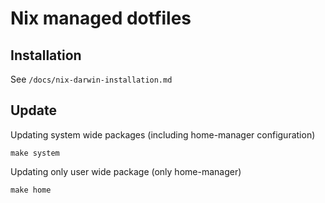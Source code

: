 # Nix managed dotfiles

## Installation

See `/docs/nix-darwin-installation.md`

## Update

Updating system wide packages (including home-manager configuration)

`make system`

Updating only user wide package (only home-manager)

`make home`
